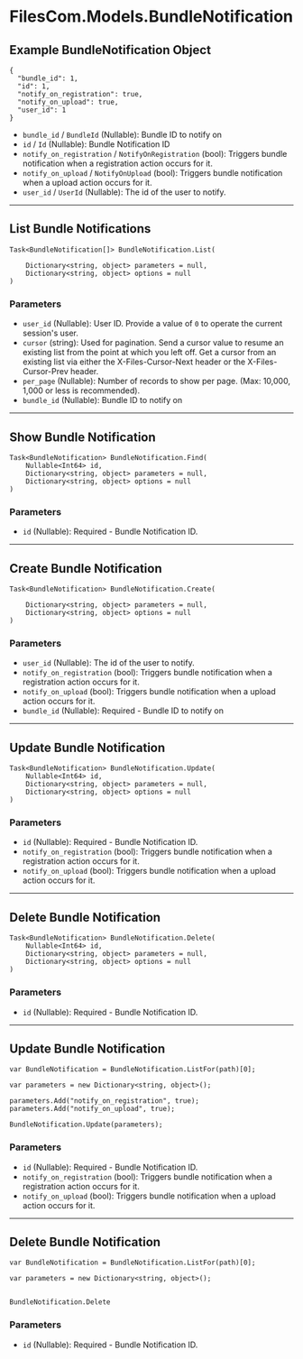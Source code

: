 # FilesCom.Models.BundleNotification

## Example BundleNotification Object

```
{
  "bundle_id": 1,
  "id": 1,
  "notify_on_registration": true,
  "notify_on_upload": true,
  "user_id": 1
}
```

* `bundle_id` / `BundleId`  (Nullable<Int64>): Bundle ID to notify on
* `id` / `Id`  (Nullable<Int64>): Bundle Notification ID
* `notify_on_registration` / `NotifyOnRegistration`  (bool): Triggers bundle notification when a registration action occurs for it.
* `notify_on_upload` / `NotifyOnUpload`  (bool): Triggers bundle notification when a upload action occurs for it.
* `user_id` / `UserId`  (Nullable<Int64>): The id of the user to notify.


---

## List Bundle Notifications

```
Task<BundleNotification[]> BundleNotification.List(
    
    Dictionary<string, object> parameters = null,
    Dictionary<string, object> options = null
)
```

### Parameters

* `user_id` (Nullable<Int64>): User ID.  Provide a value of `0` to operate the current session's user.
* `cursor` (string): Used for pagination.  Send a cursor value to resume an existing list from the point at which you left off.  Get a cursor from an existing list via either the X-Files-Cursor-Next header or the X-Files-Cursor-Prev header.
* `per_page` (Nullable<Int64>): Number of records to show per page.  (Max: 10,000, 1,000 or less is recommended).
* `bundle_id` (Nullable<Int64>): Bundle ID to notify on


---

## Show Bundle Notification

```
Task<BundleNotification> BundleNotification.Find(
    Nullable<Int64> id, 
    Dictionary<string, object> parameters = null,
    Dictionary<string, object> options = null
)
```

### Parameters

* `id` (Nullable<Int64>): Required - Bundle Notification ID.


---

## Create Bundle Notification

```
Task<BundleNotification> BundleNotification.Create(
    
    Dictionary<string, object> parameters = null,
    Dictionary<string, object> options = null
)
```

### Parameters

* `user_id` (Nullable<Int64>): The id of the user to notify.
* `notify_on_registration` (bool): Triggers bundle notification when a registration action occurs for it.
* `notify_on_upload` (bool): Triggers bundle notification when a upload action occurs for it.
* `bundle_id` (Nullable<Int64>): Required - Bundle ID to notify on


---

## Update Bundle Notification

```
Task<BundleNotification> BundleNotification.Update(
    Nullable<Int64> id, 
    Dictionary<string, object> parameters = null,
    Dictionary<string, object> options = null
)
```

### Parameters

* `id` (Nullable<Int64>): Required - Bundle Notification ID.
* `notify_on_registration` (bool): Triggers bundle notification when a registration action occurs for it.
* `notify_on_upload` (bool): Triggers bundle notification when a upload action occurs for it.


---

## Delete Bundle Notification

```
Task<BundleNotification> BundleNotification.Delete(
    Nullable<Int64> id, 
    Dictionary<string, object> parameters = null,
    Dictionary<string, object> options = null
)
```

### Parameters

* `id` (Nullable<Int64>): Required - Bundle Notification ID.


---

## Update Bundle Notification

```
var BundleNotification = BundleNotification.ListFor(path)[0];

var parameters = new Dictionary<string, object>();

parameters.Add("notify_on_registration", true);
parameters.Add("notify_on_upload", true);

BundleNotification.Update(parameters);
```

### Parameters

* `id` (Nullable<Int64>): Required - Bundle Notification ID.
* `notify_on_registration` (bool): Triggers bundle notification when a registration action occurs for it.
* `notify_on_upload` (bool): Triggers bundle notification when a upload action occurs for it.


---

## Delete Bundle Notification

```
var BundleNotification = BundleNotification.ListFor(path)[0];

var parameters = new Dictionary<string, object>();


BundleNotification.Delete
```

### Parameters

* `id` (Nullable<Int64>): Required - Bundle Notification ID.
